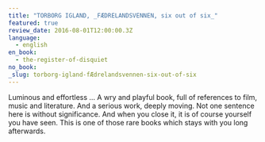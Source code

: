 ```yaml
---
title: "TORBORG IGLAND, _FÆDRELANDSVENNEN, six out of six_"
featured: true
review_date: 2016-08-01T12:00:00.3Z
language:
  - english
en_book:
  - the-register-of-disquiet
no_book:
_slug: torborg-igland-fÆdrelandsvennen-six-out-of-six
---
```


Luminous and effortless … A wry and playful book, full of references to film, music and literature. And a serious work, deeply moving. Not one sentence here is without significance. And when you close it, it is of course yourself you have seen. This is one of those rare books which stays with you long afterwards.

